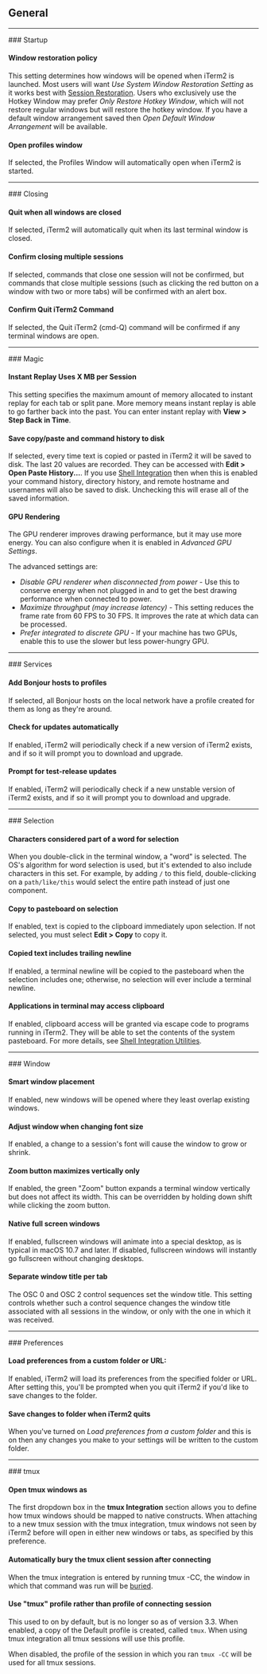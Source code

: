 ## General

<hr>
### Startup

#### Window restoration policy

This setting determines how windows will be opened when iTerm2 is launched. Most users will want *Use System Window Restoration Setting* as it works best with <a href="documentation-restoration.html">Session Restoration</a>. Users who exclusively use the Hotkey Window may prefer *Only Restore Hotkey Window*, which will not restore regular windows but will restore the hotkey window. If you have a default window arrangement saved then *Open Default Window Arrangement* will be available.

#### Open profiles window
If selected, the Profiles Window will automatically open when iTerm2 is started.

<hr>
### Closing

#### Quit when all windows are closed
If selected, iTerm2 will automatically quit when its last terminal window is closed.

#### Confirm closing multiple sessions
If selected, commands that close one session will not be confirmed, but commands that close multiple sessions (such as clicking the red button on a window with two or more tabs) will be confirmed with an alert box.

#### Confirm Quit iTerm2 Command
If selected, the Quit iTerm2 (cmd-Q) command will be confirmed if any terminal windows are open.

<hr>
### Magic

#### Instant Replay Uses X MB per Session
This setting specifies the maximum amount of memory allocated to instant replay for each tab or split pane. More memory means instant replay is able to go farther back into the past. You can enter instant replay with **View > Step Back in Time**.

#### Save copy/paste and command history to disk
If selected, every time text is copied or pasted in iTerm2 it will be saved to disk. The last 20 values are recorded. They can be accessed with **Edit > Open Paste History...**. If you use <a href="documentation-shell-integration.html">Shell Integration</a> then when this is enabled your command history, directory history, and remote hostname and usernames will also be saved to disk. Unchecking this will erase all of the saved information.

#### GPU Rendering
The GPU renderer improves drawing performance, but it may use more energy. You can also configure when it is enabled in *Advanced GPU Settings*.

The advanced settings are:

  * *Disable GPU renderer when disconnected from power* - Use this to conserve energy when not plugged in and to get the best drawing performance when connected to power.
  * *Maximize throughput (may increase latency)* - This setting reduces the frame rate from 60 FPS to 30 FPS. It improves the rate at which data can be processed.
  * *Prefer integrated to discrete GPU* - If your machine has two GPUs, enable this to use the slower but less power-hungry GPU.

<hr>
### Services

#### Add Bonjour hosts to profiles
If selected, all Bonjour hosts on the local network have a profile created for them as long as they're around.

#### Check for updates automatically
If enabled, iTerm2 will periodically check if a new version of iTerm2 exists, and if so it will prompt you to download and upgrade.

#### Prompt for test-release updates
If enabled, iTerm2 will periodically check if a new unstable version of iTerm2 exists, and if so it will prompt you to download and upgrade.

<hr>
### Selection

#### Characters considered part of a word for selection
When you double-click in the terminal window, a "word" is selected. The OS's algorithm for word selection is used, but it's extended to also include characters in this set. For example, by adding `/` to this field, double-clicking on a `path/like/this` would select the entire path instead of just one component.

#### Copy to pasteboard on selection
If enabled, text is copied to the clipboard immediately upon selection. If not selected, you must select **Edit > Copy** to copy it.

#### Copied text includes trailing newline
If enabled, a terminal newline will be copied to the pasteboard when the selection includes one; otherwise, no selection will ever include a terminal newline.

#### Applications in terminal may access clipboard
If enabled, clipboard access will be granted via escape code to programs running in iTerm2. They will be able to set the contents of the system pasteboard. For more details, see <a href="documentation-utilities.html">Shell Integration Utilities</a>.

<hr>
### Window

#### Smart window placement
If enabled, new windows will be opened where they least overlap existing windows.

#### Adjust window when changing font size
If enabled, a change to a session's font will cause the window to grow or shrink.

#### Zoom button maximizes vertically only
If enabled, the green "Zoom" button expands a terminal window vertically but does not affect its width. This can be overridden by holding down shift while clicking the zoom button.

#### Native full screen windows
If enabled, fullscreen windows will animate into a special desktop, as is typical in macOS 10.7 and later. If disabled, fullscreen windows will instantly go fullscreen without changing desktops.

#### Separate window title per tab
The OSC 0 and OSC 2 control sequences set the window title. This setting controls whether such a control sequence changes the window title associated with all sessions in the window, or only with the one in which it was received.

<hr>
### Preferences

#### Load preferences from a custom folder or URL:
If enabled, iTerm2 will load its preferences from the specified folder or URL. After setting this, you'll be prompted when you quit iTerm2 if you'd like to save changes to the folder.

#### Save changes to folder when iTerm2 quits
When you've turned on *Load preferences from a custom folder* and this is on then any changes you make to your settings will be written to the custom folder.

<hr>
### tmux

#### Open tmux windows as
The first dropdown box in the **tmux Integration** section allows you to define how tmux windows should be mapped to native constructs. When attaching to a new tmux session with the tmux integration, tmux windows not seen by iTerm2 before will open in either new windows or tabs, as specified by this preference.

#### Automatically bury the tmux client session after connecting
When the tmux integration is entered by running tmux -CC, the window in which that command was run will be <a href="documentation-buried-sessions.html">buried</a>.

#### Use "tmux" profile rather than profile of connecting session
This used to on by default, but is no longer so as of version 3.3. When enabled, a copy of the Default profile is created, called `tmux`. When using tmux integration all tmux sessions will use this profile.

When disabled, the profile of the session in which you ran `tmux -CC` will be used for all tmux sessions.

